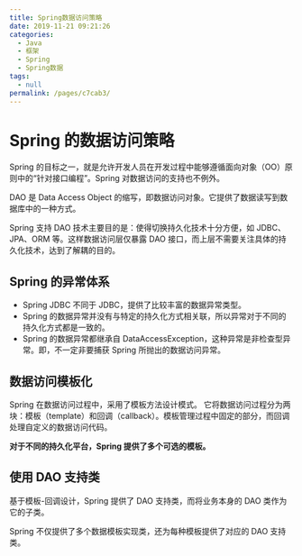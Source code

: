 ```yaml
---
title: Spring数据访问策略
date: 2019-11-21 09:21:26
categories:
  - Java
  - 框架
  - Spring
  - Spring数据
tags:
  - null
permalink: /pages/c7cab3/
---
```

# Spring 的数据访问策略

Spring 的目标之一，就是允许开发人员在开发过程中能够遵循面向对象（OO）原则中的“针对接口编程”。Spring 对数据访问的支持也不例外。

DAO 是 Data Access Object 的缩写，即数据访问对象。它提供了数据读写到数据库中的一种方式。

Spring 支持 DAO 技术主要目的是：使得切换持久化技术十分方便，如 JDBC、JPA、ORM 等。这样数据访问层仅暴露 DAO 接口，而上层不需要关注具体的持久化技术，达到了解耦的目的。

## Spring 的异常体系

- Spring JDBC 不同于 JDBC，提供了比较丰富的数据异常类型。
- Spring 的数据异常并没有与特定的持久化方式相关联，所以异常对于不同的持久化方式都是一致的。
- Spring 的数据异常都继承自 DataAccessException，这种异常是非检查型异常。即，不一定非要捕获 Spring 所抛出的数据访问异常。

## 数据访问模板化

Spring 在数据访问过程中，采用了模板方法设计模式。
它将数据访问过程分为两块：模板（template）和回调（callback）。模板管理过程中固定的部分，而回调处理自定义的数据访问代码。

**对于不同的持久化平台，Spring 提供了多个可选的模板。**

## 使用 DAO 支持类

基于模板-回调设计，Spring 提供了 DAO 支持类，而将业务本身的 DAO 类作为它的子类。

Spring 不仅提供了多个数据模板实现类，还为每种模板提供了对应的 DAO 支持类。
